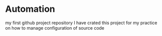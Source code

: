 # Automation
my first github project repository
I have crated this project for my practice on how to manage configuration of source code
